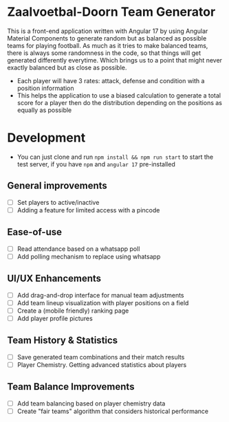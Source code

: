 # Zaalvoetbal-Doorn Team Generator
This is a front-end application written with Angular 17 by using Angular Material Components to generate random but as balanced as possible teams for playing football. As much as it tries to make balanced teams, there is always some randomness in the code, so that things will get generated differently everytime. Which brings us to a point that might never exactly balanced but as close as possible.

- Each player will have 3 rates: attack, defense and condition with a position information
- This helps the application to use a biased calculation to generate a total score for a player then do the distribution depending on the positions as equally as possible

# Development
- You can just clone and run `npm install && npm run start` to start the test server, if you have `npm` and `angular 17` pre-installed

## General improvements
- [ ] Set players to active/inactive
- [ ] Adding a feature for limited access with a pincode

## Ease-of-use
- [ ] Read attendance based on a whatsapp poll 
- [ ] Add polling mechanism to replace using whatsapp

## UI/UX Enhancements
- [ ] Add drag-and-drop interface for manual team adjustments
- [ ] Add team lineup visualization with player positions on a field
- [ ] Create a (mobile friendly) ranking page
- [ ] Add player profile pictures
 
## Team History & Statistics
- [ ] Save generated team combinations and their match results
- [ ] Player Chemistry. Getting advanced statistics about players

## Team Balance Improvements
- [ ] Add team balancing based on player chemistry data
- [ ] Create "fair teams" algorithm that considers historical performance